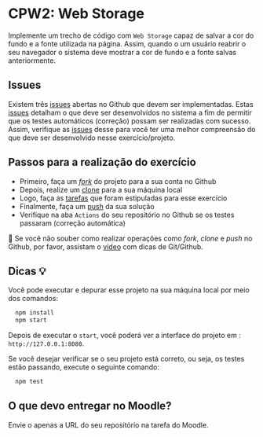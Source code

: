 # CPW2: Web Storage


Implemente um trecho de código com `Web Storage` capaz de salvar a cor do fundo e a fonte utilizada na página. Assim, quando o um usuário reabrir o seu navegador o sistema deve mostrar a cor de fundo e a fonte salvas anteriormente.

## Issues

Existem três [issues](https://github.com/rpmhub/cpw2-web-storage/issues) abertas no Github que devem ser implementadas. Estas [issues](https://github.com/rpmhub/cpw2-web-storage/issues) detalham o que deve ser desenvolvidos no sistema a fim de permitir que os testes automáticos (correção) possam ser realizadas com sucesso. Assim, verifique as [issues](https://github.com/rpmhub/cpw2-web-storage/issues) desse para você ter uma melhor compreensão do que deve ser desenvolvido nesse exercício/projeto.

## Passos para a realização do exercício

  * Primeiro, faça um [*fork*](https://docs.github.com/pt/get-started/quickstart/fork-a-repo) do projeto para a sua conta no Github
  * Depois, realize um [clone](https://docs.github.com/pt/repositories/creating-and-managing-repositories/cloning-a-repository) para a sua máquina local
  * Logo, faça as [tarefas](https://github.com/rpmhub/cpw2-web-storage/issues) que foram estipuladas para esse exercício
  * Finalmente, faça um [push](https://docs.github.com/pt/desktop/contributing-and-collaborating-using-github-desktop/making-changes-in-a-branch/pushing-changes-to-github) da sua solução
  * Verifique na aba `Actions` do seu repositório no Github se os testes passaram (correção automática)

🚨 Se você não souber como realizar operações como *fork*, *clone* e *push* no Github, por favor, assistam o [vídeo](https://www.youtube.com/watch?v=SDowGAvT0l0) com dicas de Git/Github.

## Dicas 💡

Você pode executar e depurar esse projeto na sua máquina local por meio dos comandos:

```sh
  npm install
  npm start
```

Depois de executar o `start`, você poderá ver a interface do projeto em : `http://127.0.0.1:8080`.

Se você desejar verificar se o seu projeto está correto, ou seja, os testes estão passando, execute o seguinte comando:

```sh
  npm test
```

## O que devo entregar no Moodle?

Envie o apenas a URL do seu repositório na tarefa do Moodle.
